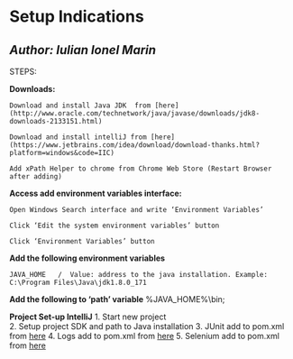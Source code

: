 

# Setup Indications





## *Author: Iulian Ionel Marin*





STEPS:

**Downloads:**

	Download and install Java JDK  from [here](http://www.oracle.com/technetwork/java/javase/downloads/jdk8-downloads-2133151.html) 

	Download and install intelliJ from [here](https://www.jetbrains.com/idea/download/download-thanks.html?platform=windows&code=IIC) 

	Add xPath Helper to chrome from Chrome Web Store (Restart Browser after adding) 
	

	
**Access add environment variables interface:** 

	Open Windows Search interface and write ‘Environment Variables’
	
	Click ‘Edit the system environment variables’ button  
	
	Click ‘Environment Variables’ button  

	

**Add the following environment variables** 

	JAVA_HOME   /  Value: address to the java installation. Example: C:\Program Files\Java\jdk1.8.0_171

	
	
	
**Add the following to ‘path’ variable**
	%JAVA_HOME%\bin;

 


**Project Set-up IntelliJ**
	1. Start new project	
	2. Setup project SDK and path to Java installation 
	3. JUnit add to pom.xml from [here](https://mvnrepository.com/artifact/junit/junit/4.12)
	4. Logs add to pom.xml from [here](https://mvnrepository.com/artifact/net.logstash.logback/logstash-logback-encoder/5.2)
	5. Selenium add to pom.xml from [here](https://mvnrepository.com/artifact/org.seleniumhq.selenium/selenium-java/3.14.0)
	





